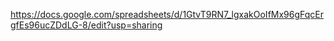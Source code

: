 https://docs.google.com/spreadsheets/d/1GtvT9RN7_lgxakOoIfMx96gFqcErgfEs96ucZDdLG-8/edit?usp=sharing